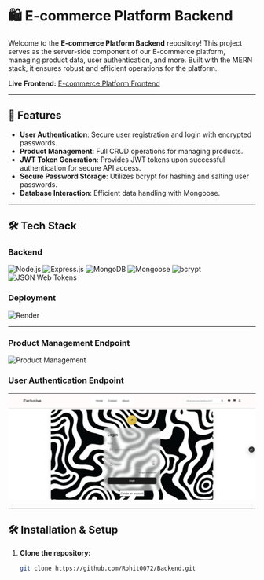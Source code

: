 # 🛍️ E-commerce Platform Backend

Welcome to the **E-commerce Platform Backend** repository! This project serves as the server-side component of our E-commerce platform, managing product data, user authentication, and more. Built with the MERN stack, it ensures robust and efficient operations for the platform.

**Live Frontend:** [E-commerce Platform Frontend](https://ecommerseplatform-rohit0072-rohit0072s-projects.vercel.app/)

---

## 🚀 Features

- **User Authentication**: Secure user registration and login with encrypted passwords.
- **Product Management**: Full CRUD operations for managing products.
- **JWT Token Generation**: Provides JWT tokens upon successful authentication for secure API access.
- **Secure Password Storage**: Utilizes bcrypt for hashing and salting user passwords.
- **Database Interaction**: Efficient data handling with Mongoose.

---

## 🛠️ Tech Stack

### Backend

![Node.js](https://img.shields.io/badge/Node.js-339933?style=for-the-badge&logo=node-dot-js&logoColor=white)
![Express.js](https://img.shields.io/badge/Express.js-000000?style=for-the-badge&logo=express&logoColor=white)
![MongoDB](https://img.shields.io/badge/MongoDB-47A248?style=for-the-badge&logo=mongodb&logoColor=white)
![Mongoose](https://img.shields.io/badge/Mongoose-880000?style=for-the-badge&logo=mongoose&logoColor=white)
![bcrypt](https://img.shields.io/badge/bcrypt-4A90E2?style=for-the-badge&logo=security&logoColor=white)
![JSON Web Tokens](https://img.shields.io/badge/JSON%20Web%20Tokens-000000?style=for-the-badge&logo=json-web-tokens&logoColor=white)

### Deployment

![Render](https://img.shields.io/badge/Render-46E3B7?style=for-the-badge&logo=render&logoColor=white)

---


### Product Management Endpoint

![Product Management](https://raw.githubusercontent.com/Rohit0072/Backend/main/screenshot/product_management.png)

### User Authentication Endpoint

![User Authentication](https://raw.githubusercontent.com/Rohit0072/Backend/main/screenshot/user_authentication.png)

---

## 🛠️ Installation & Setup

1. **Clone the repository:**
   ```sh
   git clone https://github.com/Rohit0072/Backend.git
